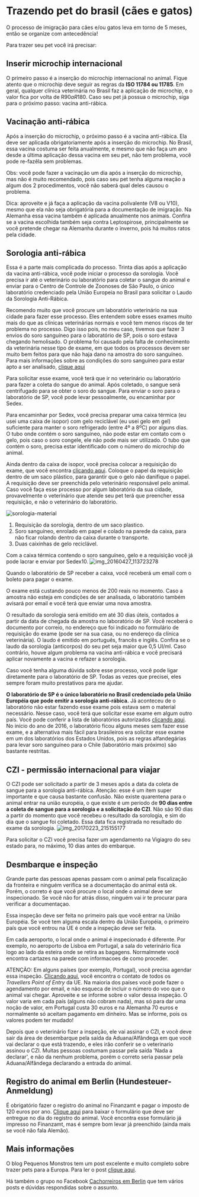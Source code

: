 # Trazendo pet do brasil (cães e gatos)
O processo de imigração para cães e/ou gatos leva em torno de 5 meses, então se organize com antecedência!

Para trazer seu pet você irá precisar:
## Inserir microchip internacional
O primeiro passo é a inserção do microchip internacional no animal. Fique atento que o microchip deve seguir as regras da **ISO 11784 ou 11785**.
Em geral, qualquer clínica veterinária no Brasil faz a aplicação de microchip, e o valor fica por volta de R$90 a R$180.
Caso seu pet já possua o microchip, siga para o próximo passo: vacina anti-rábica.


## Vacinação anti-rábica
Após a inserção do microchip, o próximo passo é a vacina anti-rábica. Ela deve ser aplicada obrigatoriamente após a inserção do microchip. No Brasil, essa vacina costuma ser feita anualmente, e mesmo que não faça um ano desde a última aplicação dessa vacina em seu pet, não tem problema, você pode re-fazêla sem problemas.

Obs: você pode fazer a vacinação um dia após a inserção do microchip, mas não é muito recomendado, pois caso seu pet tenha alguma reação a algum dos 2 procedimentos, você não saberá qual deles causou o problema.

Dica: aproveite e já faça a aplicação da vacina polivalente (V8 ou V10), mesmo que ela não seja obrigatória para a documentação de imigração. Na Alemanha essa vacina também é aplicada anualmente nos animais. Confira se a vacina escolhida também seja contra Leptospirose, principalmente se você pretende chegar na Alemanha durante o inverno, pois há muitos ratos pela cidade.

## Sorologia anti-rábica
Essa é a parte mais complicada do processo. Trinta dias após a aplicação da vacina anti-rábica, você pode iniciar o processo da sorologia. Você precisa ir até o veterinário ou laboratório para coletar o sangue do animal e enviar para o Centro de Controle de Zoonoses de São Paulo, o único laboratório credenciado pela União Europeia no Brasil para solicitar o Laudo da Sorologia Anti-Rábica.

Recomendo muito que você procure um laboratório veterinário na sua cidade para fazer esse processo. Eles entendem sobre esses exames muito mais do que as clínicas veterinárias normais e você tem menos riscos de ter problema no processo. Digo isso pois, no meu caso, tivemos que fazer 3 envios do soro sanguíneo para o laboratório de SP, pois o soro estava chegando hemolisado. O problema foi causado pela falta de conhecimento da veterinária nesse tipo de exame, em que todos os processos devem ser muito bem feitos para que não haja dano na amostra do soro sanguíneo.
Para mais informações sobre as condições do soro sanguíneo para estar apto a ser analisado, [clique aqui](http://www.prefeitura.sp.gov.br/cidade/secretarias/saude/vigilancia_em_saude/controle_de_zoonoses/lab_zoonoses/index.php?p=5784)

Para solicitar esse exame, você terá que ir no veterinário ou laboratório para fazer a coleta do sangue do animal. Após coletado, o sangue será centrifugado para se obter o soro do sangue.
Para enviar o soro para o laboratório de SP, você pode levar pessoalmente, ou encaminhar por Sedex.

Para encaminhar por Sedex, você precisa preparar uma caixa térmica (eu usei uma caixa de isopor) com gelo reciclável (eu usei gelo em gel) suficiente para manter o soro refrigerado (entre 4º a 8ºC) por alguns dias. O tubo onde contém o soro sanguíneo, não pode estar em contato com o gelo, pois caso o soro congele, ele não pode mais ser utilizado. O tubo que contém o soro, precisa estar identificado com o número do microchip do animal. 

Ainda dentro da caixa de isopor, você precisa colocar a requisição do exame, que você encontra [clicando aqui](http://www.prefeitura.sp.gov.br/cidade/secretarias/upload/chamadas/pagina_raiva_formulário_sorologia_animal_de_companhia__2__1461767048.pdf).
Coloque o papel da requisição dentro de um saco plástico, para garantir que o gelo não danifique o papel.
A requisição deve ser preenchida pelo veterinário responsável pelo animal. Caso você faça esse processo por algum laboratório da sua cidade, provavelmente o veterinário que atende seu pet terá que preencher essa requisição, e não o veterinário do laboratório.

![sorologia-material](https://cloud.githubusercontent.com/assets/3342195/23272920/554b05de-f9fd-11e6-852d-3111a46f984e.jpg)

  1. Requisição da sorologia, dentro de um saco plastico.
  2. Soro sanguíneo, enrolado em papel e colado na parede da caixa, para não ficar rolando dentro da caixa durante o transporte.
  3. Duas caixinhas de gelo reciclável.

Com a caixa térmica contendo o soro sanguíneo, gelo e a requisição você já pode lacrar e enviar por Sedex10.
![img_20160427_113723278](https://cloud.githubusercontent.com/assets/3342195/23273017/bd0495dc-f9fd-11e6-860b-de87dbf56f35.jpg)

Quando o laboratório de SP receber a caixa, você receberá um email com o boleto para pagar o exame. 

O exame está custando pouco menos de 200 reais no momento. Caso a amostra não esteja em condições de ser analisada, o laboratório também avisará por email e você terá que enviar uma nova amostra.

O resultado da sorologia será emitido em até 30 dias úteis, contados a partir da data de chegada da amostra no laboratório de SP. Você receberá o documento por correio, no endereço que foi indicado no formulário de requisição do exame (pode ser na sua casa, ou no endereço da clínica veterinária).
O laudo é emitido em português, francês e inglês. Confira se o laudo da sorologia (anticorpos) do seu pet seja maior que 0,5 UI/ml. Caso contrário, houve algum problema na vacina anti-rábica e você precisará aplicar novamente a vacina e refazer a sorologia.

Caso você tenha alguma dúvida sobre esse processo, você pode ligar diretamente para o laboratório de SP. Todas as vezes que precisei, eles sempre foram muito prestativos para me ajudar.

**O laboratório de SP é o único laboratório no Brasil credenciado pela União Européia que pode emitir a sorologia anti-rábica.** Já aconteceu de o laboratório não estar fazendo esse exame pois estava sem o material necessário. Nesse caso, você terá que solicitar esse exame em algum outro país. Você pode conferir a lista de laboratórios autorizados [clicando aqui](http://ec.europa.eu/food/animals/pet-movement/approved-labs_en#brasil).
No início do ano de 2016, o laboratório ficou alguns meses sem fazer esse exame, e a alternativa mais fácil para brasileiros era solicitar esse exame em um dos laboratórios dos Estados Unidos, pois as regras alfandegárias para levar soro sanguíneo para o Chile (laboratório mais próximo) são bastante restritas.

## CZI - permissão internacional para viajar
O CZI pode ser solicitado a partir de 3 meses após a data da coleta de sangue para a sorologia anti-rábica. Atenção: esse é um item super importante e que causa bastante confusão. Não existe quarentena para o animal entrar na união européia, o que existe é um período de **90 dias entre a coleta de sangue para a sorologia e a solicitação do CZI**. Não são 90 dias a partir do momento que você recebeu o resultado da sorologia, e sim do dia que o sangue foi coletado. Essa data fica registrada no resultado do exame da sorologia.
![img_20170223_215155177](https://cloud.githubusercontent.com/assets/3342195/23278652/8cd0d370-fa12-11e6-98f6-9e5bb1718465.jpg)

Para solicitar o CZI você precisa fazer um agendamento na Vigiagro do seu estado para, no máximo, 10 dias antes do  embarque.

## Desmbarque e inspeção
Grande parte das pessoas apenas passam com o animal pela fiscalização da fronteira e ninguém verifica se a documentação do animal está ok. Porém, o correto é que você procure o local onde o animal deve ser inspecionado. Se você não for atrás disso, ninguém vai ir te procurar para verificar a documentaçao.

Essa inspeção deve ser feita no primeiro país que você entrar na União Européia. Se você tem alguma escala dentro da União Européia, o primeiro país que você entrou na UE é onde a inspeção deve ser feita.

Em cada aeroporto, o local onde o animal é inspecionado é diferente. Por exemplo, no aeroporto de Lisboa em Portugal, a sala do veterinário fica logo ao lado da esteira onde se retira as bagagens. Normalmnete você encontra cartazes na parede com informacoes de como proceder.

ATENÇÃO: Em alguns países (por exemplo, Portugal), você precisa agendar essa inspeção. [Clicando aqui](https://ec.europa.eu/food/animals/pet-movement/eu-legislation/non-commercial-non-eu/tpe_en), você encontra o contato de todos os *Travellers Point of Entry* da UE. Na maioria dos países você pode fazer o agendamento por email, e não esqueca de incluir o número do voo que o animal vai chegar.
Aproveite e se informe sobre o valor dessa inspeçāo. O valor varia em cada país (alguns não cobram nada), mas só para dar uma noção de valor, em Portugal custa 30 euros e na Alemanha 70 euros e normalmente só aceitam pagamento em dinheiro. Mas se informe, pois os valores podem ter mudado!

Depois que o veterinário fizer a inspeção, ele vai assinar o CZI, e você deve sair da área de desembarque pela saída da Aduana/Alfândega em que você vai declarar o que está trazendo, e eles irão conferir se o veterinario assinou o CZI. Muitas pessoas costumam passar pela saída 'Nada a declarar', e não da nenhum problema, porém o correto seria passar pela Aduana/Alfândega declarando a entrada do animal.


## Registro do animal em Berlin (Hundesteuer-Anmeldung)
É obrigatório fazer o registro do animal no Finanzamt e pagar o imposto de 120 euros por ano.
[Clique aqui](http://www.berlin.de/sen/finanzen/steuern/downloads/artikel.9740.php) para baixar o formulário que deve ser entregue no dia do registro do animal.
Você encontra esse formulário já impresso no Finanzamt, mas é sempre bom levar já preenchido (ainda mais se você não fala Alemão).

## Mais informações
O blog Pequenos Monstros tem um post excelente e muito completo sobre trazer pets para a Europa. Para ler o post [clique aqui](http://www.pequenosmonstros.com/2014/05/como-levar-animais-para-a-uniao-europeia).

Há também o grupo no Facebook [Cachorreiros em Berlin](https://www.facebook.com/groups/1624522091140055/) que tem vários posts e dúvidas respondidas sobre o assunto.
